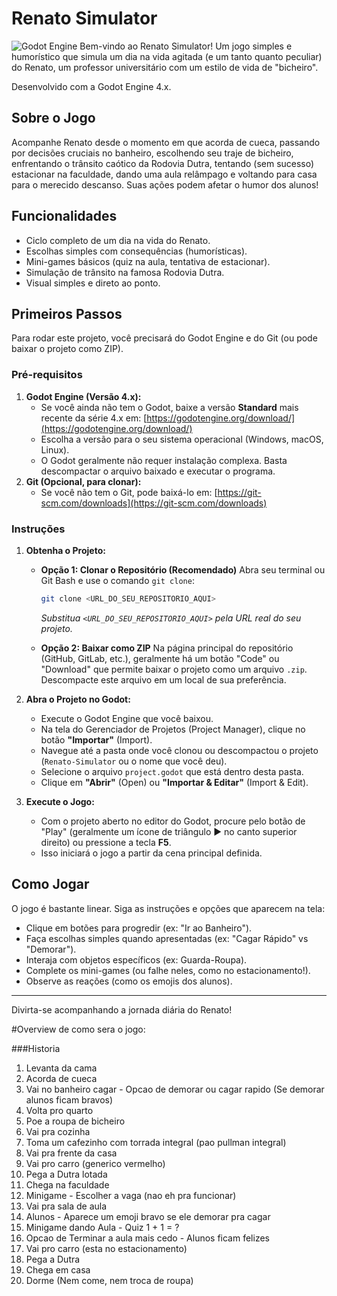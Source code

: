 # Renato Simulator

![Godot Engine](https://img.shields.io/badge/Godot%20Engine-4.x-blue?logo=godotengine) Bem-vindo ao Renato Simulator! Um jogo simples e humorístico que simula um dia na vida agitada (e um tanto quanto peculiar) do Renato, um professor universitário com um estilo de vida de "bicheiro".

Desenvolvido com a Godot Engine 4.x.

## Sobre o Jogo

Acompanhe Renato desde o momento em que acorda de cueca, passando por decisões cruciais no banheiro, escolhendo seu traje de bicheiro, enfrentando o trânsito caótico da Rodovia Dutra, tentando (sem sucesso) estacionar na faculdade, dando uma aula relâmpago e voltando para casa para o merecido descanso. Suas ações podem afetar o humor dos alunos!

## Funcionalidades

* Ciclo completo de um dia na vida do Renato.
* Escolhas simples com consequências (humorísticas).
* Mini-games básicos (quiz na aula, tentativa de estacionar).
* Simulação de trânsito na famosa Rodovia Dutra.
* Visual simples e direto ao ponto.

## Primeiros Passos

Para rodar este projeto, você precisará do Godot Engine e do Git (ou pode baixar o projeto como ZIP).

### Pré-requisitos

1.  **Godot Engine (Versão 4.x):**
    * Se você ainda não tem o Godot, baixe a versão **Standard** mais recente da série 4.x em: [https://godotengine.org/download/](https://godotengine.org/download/)
    * Escolha a versão para o seu sistema operacional (Windows, macOS, Linux).
    * O Godot geralmente não requer instalação complexa. Basta descompactar o arquivo baixado e executar o programa.
2.  **Git (Opcional, para clonar):**
    * Se você não tem o Git, pode baixá-lo em: [https://git-scm.com/downloads](https://git-scm.com/downloads)

### Instruções

1.  **Obtenha o Projeto:**

    * **Opção 1: Clonar o Repositório (Recomendado)**
        Abra seu terminal ou Git Bash e use o comando `git clone`:
        ```bash
        git clone <URL_DO_SEU_REPOSITORIO_AQUI>
        ```
        *Substitua `<URL_DO_SEU_REPOSITORIO_AQUI>` pela URL real do seu projeto.*

    * **Opção 2: Baixar como ZIP**
        Na página principal do repositório (GitHub, GitLab, etc.), geralmente há um botão "Code" ou "Download" que permite baixar o projeto como um arquivo `.zip`. Descompacte este arquivo em um local de sua preferência.

2.  **Abra o Projeto no Godot:**
    * Execute o Godot Engine que você baixou.
    * Na tela do Gerenciador de Projetos (Project Manager), clique no botão **"Importar"** (Import).
    * Navegue até a pasta onde você clonou ou descompactou o projeto (`Renato-Simulator` ou o nome que você deu).
    * Selecione o arquivo `project.godot` que está dentro desta pasta.
    * Clique em **"Abrir"** (Open) ou **"Importar & Editar"** (Import & Edit).

3.  **Execute o Jogo:**
    * Com o projeto aberto no editor do Godot, procure pelo botão de "Play" (geralmente um ícone de triângulo ▶️ no canto superior direito) ou pressione a tecla **F5**.
    * Isso iniciará o jogo a partir da cena principal definida.

## Como Jogar

O jogo é bastante linear. Siga as instruções e opções que aparecem na tela:
* Clique em botões para progredir (ex: "Ir ao Banheiro").
* Faça escolhas simples quando apresentadas (ex: "Cagar Rápido" vs "Demorar").
* Interaja com objetos específicos (ex: Guarda-Roupa).
* Complete os mini-games (ou falhe neles, como no estacionamento!).
* Observe as reações (como os emojis dos alunos).

---

Divirta-se acompanhando a jornada diária do Renato!

#Overview de como sera o jogo:

###Historia
1. Levanta da cama
2. Acorda de cueca
3. Vai no banheiro cagar - Opcao de demorar ou cagar rapido (Se demorar alunos ficam bravos)
4. Volta pro quarto
5. Poe a roupa de bicheiro
6. Vai pra cozinha
7. Toma um cafezinho com torrada integral (pao pullman integral)
8. Vai pra frente da casa
9. Vai pro carro (generico vermelho)
10. Pega a Dutra lotada
11. Chega na faculdade
12. Minigame - Escolher a vaga (nao eh pra funcionar)
13. Vai pra sala de aula
14. Alunos - Aparece um emoji bravo se ele demorar pra cagar
15. Minigame dando Aula - Quiz 1 + 1 = ?
16. Opcao de Terminar a aula mais cedo - Alunos ficam felizes
17. Vai pro carro (esta no estacionamento)
18. Pega a Dutra
19. Chega em casa
20. Dorme (Nem come, nem troca de roupa)

